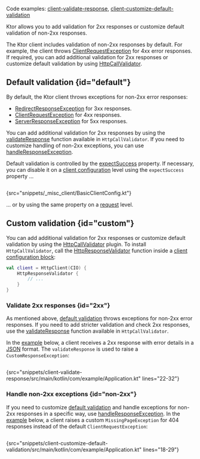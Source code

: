[//]: # (title: Response validation)

<microformat>
<p>Code examples:
<a href="https://github.com/ktorio/ktor-documentation/tree/%branch-name%/codeSnippets/snippets/client-validate-response">client-validate-response</a>,
<a href="https://github.com/ktorio/ktor-documentation/tree/%branch-name%/codeSnippets/snippets/client-customize-default-validation">client-customize-default-validation</a>
</p>
</microformat>

<excerpt>
Ktor allows you to add validation for 2xx responses or customize default validation of non-2xx responses.
</excerpt>

The Ktor client includes validation of non-2xx responses by default. For example, the client throws [ClientRequestException](https://api.ktor.io/ktor-client/ktor-client-core/ktor-client-core/io.ktor.client.features/-client-request-exception/index.html) for 4xx error responses. If required, you can add additional validation for 2xx responses or customize default validation by using [HttpCallValidator](https://api.ktor.io/ktor-client/ktor-client-core/ktor-client-core/io.ktor.client.features/-http-call-validator/index.html).

## Default validation {id="default"}
By default, the Ktor client throws exceptions for non-2xx error responses:
* [RedirectResponseException](https://api.ktor.io/ktor-client/ktor-client-core/ktor-client-core/io.ktor.client.features/-redirect-response-exception/index.html) for 3xx responses.
* [ClientRequestException](https://api.ktor.io/ktor-client/ktor-client-core/ktor-client-core/io.ktor.client.features/-client-request-exception/index.html) for 4xx responses.
* [ServerResponseException](https://api.ktor.io/ktor-client/ktor-client-core/ktor-client-core/io.ktor.client.features/-server-response-exception/index.html) for 5xx responses.

You can add additional validation for 2xx responses by using the [validateResponse](#2xx) function available in `HttpCallValidator`. If you need to customize handling of non-2xx exceptions, you can use [handleResponseException](#non-2xx).

Default validation is controlled by the [expectSuccess](https://api.ktor.io/ktor-client/ktor-client-core/ktor-client-core/io.ktor.client.features/expect-success.html) property. If necessary, you can disable it on a [client configuration](client.md#configure-client) level using the `expectSuccess` property ...
```kotlin
```
{src="snippets/_misc_client/BasicClientConfig.kt"}

... or by using the same property on a [request](request.md#parameters) level.

## Custom validation {id="custom"}
You can add additional validation for 2xx responses or customize default validation by using the [HttpCallValidator](https://api.ktor.io/ktor-client/ktor-client-core/ktor-client-core/io.ktor.client.features/-http-call-validator/index.html) plugin. To install `HttpCallValidator`, call the [HttpResponseValidator](https://api.ktor.io/ktor-client/ktor-client-core/ktor-client-core/io.ktor.client.features/-http-response-validator.html) function inside a [client configuration block](client.md#configure-client):

```kotlin
val client = HttpClient(CIO) {
    HttpResponseValidator {
        // ...
    }
}
```


### Validate 2xx responses {id="2xx"}

As mentioned above, [default validation](#default) throws exceptions for non-2xx error responses. If you need to add stricter validation and check 2xx responses, use the [validateResponse](https://api.ktor.io/ktor-client/ktor-client-core/ktor-client-core/io.ktor.client.features/-http-call-validator/-config/validate-response.html) function available in `HttpCallValidator`. 

In the [example](https://github.com/ktorio/ktor-documentation/tree/%branch-name%/codeSnippets/snippets/client-validate-response) below, a client receives a 2xx response with error details in a [JSON](serialization-client.md) format. The `validateResponse` is used to raise a `CustomResponseException`:

```kotlin
```
{src="snippets/client-validate-response/src/main/kotlin/com/example/Application.kt" lines="22-32"}

### Handle non-2xx exceptions {id="non-2xx"}

If you need to customize [default validation](#default) and handle exceptions for non-2xx responses in a specific way, use [handleResponseException](https://api.ktor.io/ktor-client/ktor-client-core/ktor-client-core/io.ktor.client.features/-http-call-validator/-config/handle-response-exception.html). In the [example](https://github.com/ktorio/ktor-documentation/tree/%branch-name%/codeSnippets/snippets/client-customize-default-validation) below, a client raises a custom `MissingPageException` for 404 responses instead of the default `ClientRequestException`:

```kotlin
```
{src="snippets/client-customize-default-validation/src/main/kotlin/com/example/Application.kt" lines="18-29"}

